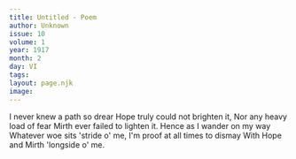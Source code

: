 ```yaml
---
title: Untitled - Poem
author: Unknown
issue: 10
volume: 1
year: 1917
month: 2
day: VI
tags:
layout: page.njk
image:
---
```

I never knew a path so drear   Hope truly could not brighten it,   Nor any heavy load of fear   Mirth ever failed to lighten it.   Hence as I wander on my way Whatever woe sits 'stride o' me,   I'm proof at all times to dismay   With Hope and Mirth 'longside o' me.    

